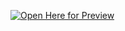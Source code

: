 [![Open Here for Preview](https://nbviewer.org/github/fahmiad/CNN/tree/main/)](https://nbviewer.org/github/fahmiad/CNN/tree/main/)
